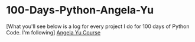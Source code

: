 # 100-Days-Python-Angela-Yu
[What you'll see below is a log for every project I do for 100 days of Python Code. I'm following]
[Angela Yu Course](https://www.udemy.com/course/100-days-of-code/)
